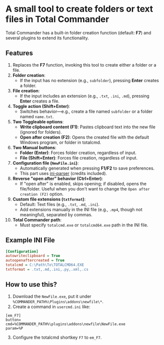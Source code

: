 # A small tool to create folders or text files in Total Commander  

Total Commander has a built-in folder creation function (default: **F7**) and several plugins to extend its functionality.  

## Features  

1. Replaces the **F7** function, invoking this tool to create either a folder or a file.  
2. **Folder creation**:  
   - If the input has no extension (e.g., `subfolder`), pressing **Enter** creates a folder.  
3. **File creation**:  
   - If the input includes an extension (e.g., `.txt`, `.ini`, `.md`), pressing **Enter** creates a file.  
4. **Toggle action (Shift+Enter)**:  
   - Switches behavior—e.g., create a file named `subfolder` or a folder named `name.txt`.  
5. **Two Toggleable options**:  
   - **Write clipboard content (F1)**: Pastes clipboard text into the new file (ignored for folders).  
   - **Open after creation (F2)**: Opens the created file with the default Windows program, or folder in totalcmd.
6. **Two Manual buttons**:  
   - **Folder (Enter)**: Forces folder creation, regardless of input.  
   - **File (Shift+Enter)**: Forces file creation, regardless of input.  
7. **Configuration file (`NewFile.ini`)**:  
   - Automatically generated when pressing **F1/F2** to save preferences.  
   - This part uses [ini-parser](https://github.com/rickyah/ini-parser) (credits included).  
8. **Reverse "open after" behavior (Ctrl+Enter)**:  
   - If "open after" is enabled, skips opening; if disabled, opens the file/folder. Useful when you don't want to change the `Open after creation (F2)` option.
9. **Custom file extensions (`txtformat`)**:  
   - Default: Text files (e.g., `.txt`, `.md`, `.ini`).  
   - Add extensions manually in the INI file (e.g., `.mp4`, though not meaningful), separated by commas.  
10. **Total Commander path**:  
    - Must specify `totalcmd.exe` or `totalcmd64.exe` path in the INI file.  

## Example INI File  

```ini
[Configuration]
autowriteclipboard = True
autoopenaftercreated = True
totalcmd = C:\Path\To\TOTALCMD64.EXE
txtformat = .txt,.md,.ini,.py,.xml,.cs
```

## How to use this?

1. Download the `NewFile.exe`, put it under `%COMMANDER_PATH%\Plugins\addons\newfile\*`. 
2. Create a command in `usercmd.ini` like:

```
[em_F7]
button=
cmd=%COMMANDER_PATH%\plugins\addons\newfile\NewFile.exe
param=%P
```
3. Configure the totalcmd shortkey `F7` to `em_F7`.

